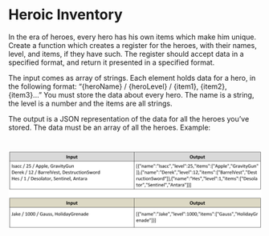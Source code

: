 # Heroic Inventory
In the era of heroes, every hero has his own items which make him unique. Create a function which creates a
register for the heroes, with their names, level, and items, if they have such. The register should accept data in a
specified format, and return it presented in a specified format.

The input comes as array of strings. Each element holds data for a hero, in the following format:
“{heroName} / {heroLevel} / {item1}, {item2}, {item3}...”
You must store the data about every hero. The name is a string, the level is a number and the items are all strings.

The output is a JSON representation of the data for all the heroes you’ve stored. The data must be an array of all
the heroes.
Example:

# ![Examples](example.png)
